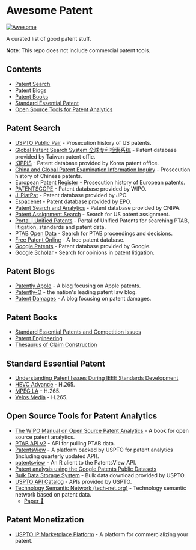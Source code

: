 # Awesome Patent 

[![Awesome](https://awesome.re/badge.svg)](https://awesome.re)

A curated list of good patent stuff.

**Note**: This repo does not include commercial patent tools.

## Contents

- [Patent Search](#patent-search)
- [Patent Blogs](#patent-blogs)
- [Patent Books](#patent-books)
- [Standard Essential Patent](#standard-essential-patent)
- [Open Source Tools for Patent Analytics](#open-source-tools-for-patent-analytics)

## Patent Search

- [USPTO Public Pair](https://portal.uspto.gov/pair/PublicPair) - Prosecution history of US patents.
- [Global Patent Search System 全球专利检索系统](https://gpss3.tipo.gov.tw/gpsskmc/gpssbkm?@@0.8292202859200738) - Patent database provided by Taiwan patent offie.
- [KIPPIS](http://eng.kipris.or.kr/enghome/main.jsp) - Patent database provided by Korea patent office.
- [China and Global Patent Examination Information Inquiry](http://cpquery.cnipa.gov.cn/) - Prosecution history of Chinese patents.
- [European Patent Register](https://register.epo.org/regviewer) - Prosecution history of European patents.
- [PATENTSCOPE](https://patentscope2.wipo.int/search/en/search.jsf) - Patent database provided by WIPO.
- [J-PlatPat](https://www.j-platpat.inpit.go.jp/) - Patent database provided by JPO.
- [Espacenet](https://worldwide.espacenet.com/?locale=en_EP) - Patent database provided by EPO.
- [Patent Search and Analytics](http://pss-system.cnipa.gov.cn/sipopublicsearch/portal/uilogin-forwardLogin.shtml) - Patent database provided by CNIPA.
- [Patent Assignment Search](https://assignment.uspto.gov/patent/index.html#/patent/search) - Search for US patent assignment.
- [Portal | Unified Patents](https://portal.unifiedpatents.com/) - Portal of Unified Patents for searching PTAB, litigation, standards and patent data.
- [PTAB Open Data](https://developer.uspto.gov/ptab-web/#/search/decisions) - Search for PTAB proceedings and decisions.
- [Free Patent Online](https://www.freepatentsonline.com/) - A free patent database.
- [Google Patents](https://patents.google.com/advanced) - Patent database provided by Google.
- [Google Scholar](https://scholar.google.com/) - Search for opinions in patent litigation.

## Patent Blogs

- [Patently Apple](https://www.patentlyapple.com/) - A blog focusing on Apple patents.
- [Patently-O](https://patentlyo.com/) - the nation's leading patent law blog.
- [Patent Damages](http://patent-damages.com/) - A blog focusing on patent damages.

## Patent Books
- [Standard Essential Patents and Competition Issues](https://www.springer.com/gp/book/9789811060106)
- [Patent Engineering](https://www.amazon.com/Patent-Engineering-Portfolio-Controlling-Marketplace/dp/111894609X)
- [Thesaurus of Claim Construction](https://store.lexisnexis.com/products/thesaurus-of-patent-claim-construction-skuusSku-us-oxf-04642-2-volumes)

## Standard Essential Patent

- [Understanding Patent Issues During IEEE Standards Development](https://standards.ieee.org/content/dam/ieee-standards/standards/web/documents/other/patents.pdf)
- [HEVC Advance](https://accessadvance.com/) - H.265.
- [MPEG LA](https://www.mpegla.com/) - H.265.
- [Velos Media](http://velosmedia.com/) - H.265.

## Open Source Tools for Patent Analytics

- [The WIPO Manual on Open Source Patent Analytics](https://wipo-analytics.github.io/introduction.html) - A book for open source patent analytics.
- [PTAB API v2](https://developer.uspto.gov/api-catalog/ptab-api-v2) - API for pulling PTAB data.
- [PatentsView](https://patentsview.org/) - A platform backed by USPTO for patent analytics (including quarterly updated API).
- [patentsview](https://github.com/ropensci/patentsview) - An R client to the PatentsView API.
- [Patent analysis using the Google Patents Public Datasets](https://github.com/google/patents-public-data)
- [Bulk Data Storage System](https://bulkdata.uspto.gov/) - Bulk data download provided by USPTO.
- [USPTO API Catalog](https://developer.uspto.gov/api-catalog) - APIs provided by USPTO.
- [Technology Semantic Network (tech-net.org)](http://www.tech-net.org/) - Technology semantic network based on patent data.
  - [Paper :newspaper:](https://arxiv.org/ftp/arxiv/papers/1906/1906.00411.pdf)

## Patent Monetization

- [USPTO IP Marketplace Platform](https://developer.uspto.gov/ipmarketplace/search/patents) - A platform for commercializing your patent.

